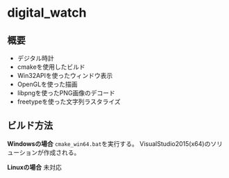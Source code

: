 # digital_watch

## 概要

- デジタル時計
- cmakeを使用したビルド
- Win32APIを使ったウィンドウ表示
- OpenGLを使った描画
- libpngを使ったPNG画像のデコード
- freetypeを使った文字列ラスタライズ

## ビルド方法

__Windowsの場合__
`cmake_win64.bat`を実行する。
VisualStudio2015(x64)のソリューションが作成される。

__Linuxの場合__
未対応
